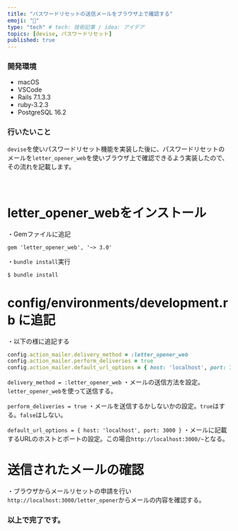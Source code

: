 ```yaml
---
title: "パスワードリセットの送信メールをブラウザ上で確認する"
emoji: "📩"
type: "tech" # tech: 技術記事 / idea: アイデア
topics: [devise, パスワードリセット]
published: true
---
```

### 開発環境
- macOS
- VSCode
- Rails 7.1.3.3
- ruby-3.2.3
- PostgreSQL 16.2

### 行いたいこと
`devise`を使いパスワードリセット機能を実装した後に、パスワードリセットのメールを```letter_opener_web```を使いブラウザ上で確認できるよう実装したので、その流れを記載します。
<br>
<br>
<br>

# letter_opener_webをインストール
・Gemファイルに追記
```rb:Gemfile
gem 'letter_opener_web', '~> 3.0'
```
・`bundle install`実行
```:ターミナル
$ bundle install
```

# config/environments/development.rb に追記
・以下の様に追記する
```rb:config/environments/development.rb
config.action_mailer.delivery_method = :letter_opener_web
config.action_mailer.perform_deliveries = true
config.action_mailer.default_url_options = { host: 'localhost', port: 3000 }
```
`delivery_method = :letter_opener_web`
・メールの送信方法を設定。`letter_opener_web`を使って送信する。

`perform_deliveries = true`
・メールを送信するかしないかの設定。`true`はする。`false`はしない。

`default_url_options = { host: 'localhost', port: 3000 }`
・メールに記載するURLのホストとポートの設定。この場合`http://localhost:3000/~`となる。

# 送信されたメールの確認
・ブラウザからメールリセットの申請を行い`http://localhost:3000/letter_opener`からメールの内容を確認する。

### 以上で完了です。